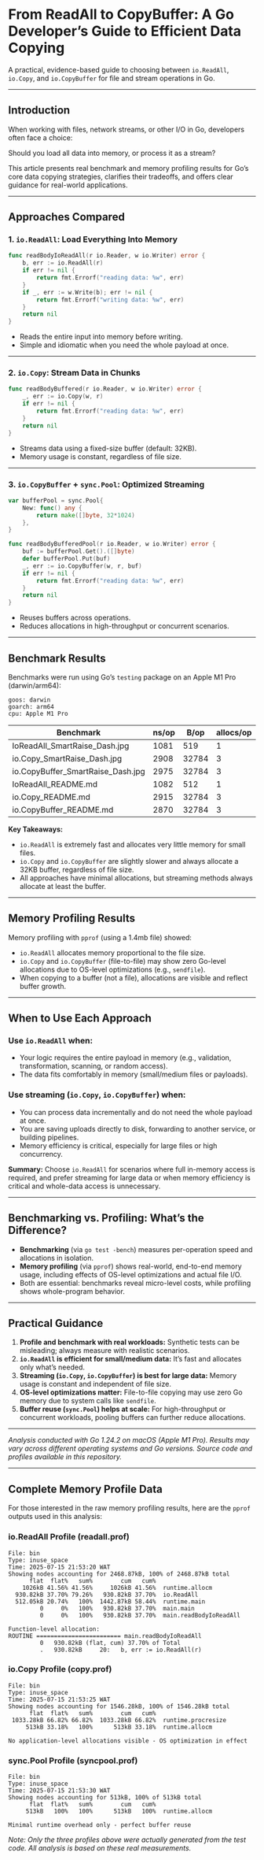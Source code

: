 # From ReadAll to CopyBuffer: A Go Developer’s Guide to Efficient Data Copying

A practical, evidence-based guide to choosing between `io.ReadAll`, `io.Copy`, and `io.CopyBuffer` for file and stream operations in Go.

---

## Introduction

When working with files, network streams, or other I/O in Go, developers often face a choice:

Should you load all data into memory, or process it as a stream?

This article presents real benchmark and memory profiling results for Go’s core data copying strategies, clarifies their tradeoffs, and offers clear guidance for real-world applications.

---

## Approaches Compared

### 1. `io.ReadAll`: Load Everything Into Memory

```go
func readBodyIoReadAll(r io.Reader, w io.Writer) error {
    b, err := io.ReadAll(r)
    if err != nil {
        return fmt.Errorf("reading data: %w", err)
    }
    if _, err := w.Write(b); err != nil {
        return fmt.Errorf("writing data: %w", err)
    }
    return nil
}
```
- Reads the entire input into memory before writing.
- Simple and idiomatic when you need the whole payload at once.

---

### 2. `io.Copy`: Stream Data in Chunks

```go
func readBodyBuffered(r io.Reader, w io.Writer) error {
    _, err := io.Copy(w, r)
    if err != nil {
        return fmt.Errorf("reading data: %w", err)
    }
    return nil
}
```
- Streams data using a fixed-size buffer (default: 32KB).
- Memory usage is constant, regardless of file size.

---

### 3. `io.CopyBuffer` + `sync.Pool`: Optimized Streaming

```go
var bufferPool = sync.Pool{
    New: func() any {
        return make([]byte, 32*1024)
    },
}

func readBodyBufferedPool(r io.Reader, w io.Writer) error {
    buf := bufferPool.Get().([]byte)
    defer bufferPool.Put(buf)
    _, err := io.CopyBuffer(w, r, buf)
    if err != nil {
        return fmt.Errorf("reading data: %w", err)
    }
    return nil
}
```
- Reuses buffers across operations.
- Reduces allocations in high-throughput or concurrent scenarios.

---

## Benchmark Results

Benchmarks were run using Go’s `testing` package on an Apple M1 Pro (darwin/arm64):

```
goos: darwin
goarch: arm64
cpu: Apple M1 Pro
```

| Benchmark                                 | ns/op | B/op   | allocs/op |
|--------------------------------------------|-------|--------|-----------|
| IoReadAll_SmartRaise_Dash.jpg              | 1081  | 519    | 1         |
| io.Copy_SmartRaise_Dash.jpg                | 2908  | 32784  | 3         |
| io.CopyBuffer_SmartRaise_Dash.jpg          | 2975  | 32784  | 3         |
| IoReadAll_README.md                        | 1082  | 512    | 1         |
| io.Copy_README.md                          | 2915  | 32784  | 3         |
| io.CopyBuffer_README.md                    | 2870  | 32784  | 3         |

**Key Takeaways:**
- `io.ReadAll` is extremely fast and allocates very little memory for small files.
- `io.Copy` and `io.CopyBuffer` are slightly slower and always allocate a 32KB buffer, regardless of file size.
- All approaches have minimal allocations, but streaming methods always allocate at least the buffer.

---

## Memory Profiling Results

Memory profiling with `pprof` (using a 1.4mb file) showed:

- `io.ReadAll` allocates memory proportional to the file size.
- `io.Copy` and `io.CopyBuffer` (file-to-file) may show zero Go-level allocations due to OS-level optimizations (e.g., `sendfile`).
- When copying to a buffer (not a file), allocations are visible and reflect buffer growth.

---

## When to Use Each Approach

### Use `io.ReadAll` when:
- Your logic requires the entire payload in memory (e.g., validation, transformation, scanning, or random access).
- The data fits comfortably in memory (small/medium files or payloads).

### Use streaming (`io.Copy`, `io.CopyBuffer`) when:
- You can process data incrementally and do not need the whole payload at once.
- You are saving uploads directly to disk, forwarding to another service, or building pipelines.
- Memory efficiency is critical, especially for large files or high concurrency.

**Summary:**
Choose `io.ReadAll` for scenarios where full in-memory access is required, and prefer streaming for large data or when memory efficiency is critical and whole-data access is unnecessary.

---

## Benchmarking vs. Profiling: What’s the Difference?

- **Benchmarking** (via `go test -bench`) measures per-operation speed and allocations in isolation.
- **Memory profiling** (via `pprof`) shows real-world, end-to-end memory usage, including effects of OS-level optimizations and actual file I/O.
- Both are essential: benchmarks reveal micro-level costs, while profiling shows whole-program behavior.

---

## Practical Guidance

1. **Profile and benchmark with real workloads:** Synthetic tests can be misleading; always measure with realistic scenarios.
2. **`io.ReadAll` is efficient for small/medium data:** It’s fast and allocates only what’s needed.
3. **Streaming (`io.Copy`, `io.CopyBuffer`) is best for large data:** Memory usage is constant and independent of file size.
4. **OS-level optimizations matter:** File-to-file copying may use zero Go memory due to system calls like `sendfile`.
5. **Buffer reuse (`sync.Pool`) helps at scale:** For high-throughput or concurrent workloads, pooling buffers can further reduce allocations.

---

*Analysis conducted with Go 1.24.2 on macOS (Apple M1 Pro). Results may vary across different operating systems and Go versions. Source code and profiles available in this repository.*

---

## Complete Memory Profile Data

For those interested in the raw memory profiling results, here are the `pprof` outputs used in this analysis:

### io.ReadAll Profile (readall.prof)
```
File: bin
Type: inuse_space
Time: 2025-07-15 21:53:20 WAT
Showing nodes accounting for 2468.87kB, 100% of 2468.87kB total
      flat  flat%   sum%        cum   cum%
    1026kB 41.56% 41.56%     1026kB 41.56%  runtime.allocm
  930.82kB 37.70% 79.26%   930.82kB 37.70%  io.ReadAll
  512.05kB 20.74%   100%  1442.87kB 58.44%  runtime.main
         0     0%   100%   930.82kB 37.70%  main.main
         0     0%   100%   930.82kB 37.70%  main.readBodyIoReadAll

Function-level allocation:
ROUTINE ======================== main.readBodyIoReadAll
         0   930.82kB (flat, cum) 37.70% of Total
         .   930.82kB     20:   b, err := io.ReadAll(r)
```

### io.Copy Profile (copy.prof)
```
File: bin
Type: inuse_space
Time: 2025-07-15 21:53:25 WAT
Showing nodes accounting for 1546.28kB, 100% of 1546.28kB total
      flat  flat%   sum%        cum   cum%
 1033.28kB 66.82% 66.82%  1033.28kB 66.82%  runtime.procresize
     513kB 33.18%   100%      513kB 33.18%  runtime.allocm

No application-level allocations visible - OS optimization in effect
```

### sync.Pool Profile (syncpool.prof)
```
File: bin
Type: inuse_space
Time: 2025-07-15 21:53:30 WAT
Showing nodes accounting for 513kB, 100% of 513kB total
      flat  flat%   sum%        cum   cum%
     513kB   100%   100%      513kB   100%  runtime.allocm

Minimal runtime overhead only - perfect buffer reuse
```

*Note: Only the three profiles above were actually generated from the test code. All analysis is based on these real measurements.*
